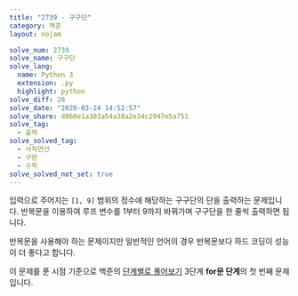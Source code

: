 ```yaml
---
title: "2739 - 구구단"
category: 백준
layout: nojam

solve_num: 2739
solve_name: 구구단
solve_lang:
  name: Python 3
  extension: .py
  highlight: python
solve_diff: 28
solve_date: "2020-03-24 14:52:57"
solve_share: d060e1a303a54a38a2e34c2947e5a751
solve_tag:
  - 출력
solve_solved_tag:
  - 사칙연산
  - 구현
  - 수학
solve_solved_not_set: true
---
```


입력으로 주어지는 `[1, 9]` 범위의 정수에 해당하는 구구단의 단을 출력하는 문제입니다. 반복문을 이용하여 루프 변수를 1부터 9까지 바꿔가며 구구단을 한 줄씩 출력하면 됩니다.

반복문을 사용해야 하는 문제이지만 일반적인 언어의 경우 반복문보다 하드 코딩이 성능이 더 좋다고 합니다.

이 문제를 푼 시점 기준으로 백준의 [단계별로 풀어보기](http://noj.am/p/s) 3단계 **for문 단계**의 첫 번째 문제입니다.
